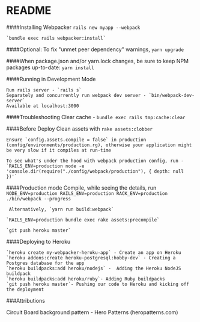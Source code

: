 # README

####Installing Webpacker
    `rails new myapp --webpack`

    `bundle exec rails webpacker:install`

####Optional: To fix "unmet peer dependency" warnings,
    `yarn upgrade`

####When package.json and/or yarn.lock changes, be sure to keep NPM packages up-to-date:
    `yarn install`
    
####Running in Development Mode

    Run rails server - `rails s`
    Separately and concurrently run webpack dev server - `bin/webpack-dev-server`
    Available at localhost:3000

####Troubleshooting
Clear cache - `bundle exec rails tmp:cache:clear`


####Before Deploy
    Clean assets with `rake assets:clobber`

    Ensure `config.assets.compile = false` in production (config/environments/production.rg), otherwise your application might be very slow if it compiles at run-time

    To see what's under the hood with webpack production config, run - `RAILS_ENV=production node -e 'console.dir(require("./config/webpack/production"), { depth: null })'`


####Production mode
     Compile, while seeing the details, run `NODE_ENV=production RAILS_ENV=production RACK_ENV=production ./bin/webpack --progress`

     Alternatively, `yarn run build:webpack`

    `RAILS_ENV=production bundle exec rake assets:precompile`

    `git push heroku master`

####Deploying to Heroku

    `heroku create my-webpacker-heroku-app` - Create an app on Heroku
    `heroku addons:create heroku-postgresql:hobby-dev` - Creating a Postgres database for the app
    `heroku buildpacks:add heroku/nodejs` -  Adding the Heroku NodeJS buildpack
    `heroku buildpacks:add heroku/ruby`- Adding Ruby buildpacks
    `git push heroku master`- Pushing our code to Heroku and kicking off the deployment

###Attributions

Circuit Board background pattern - Hero Patterns (heropatterns.com)


